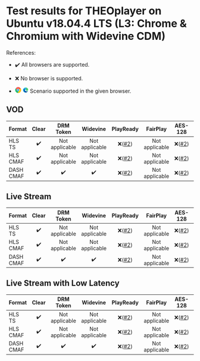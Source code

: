 # Test results for THEOplayer on Ubuntu v18.04.4 LTS (L3: Chrome & Chromium with Widevine CDM)

References:

- ✔️ All browsers are supported.

- ❌ No browser is supported.

- ![chrome](../../icons/chrome.png) ![edge-new](../../icons/edge-new.png) Scenario supported in the given browser.

## VOD

| Format | Clear | DRM Token | Widevine | PlayReady | FairPlay | AES-128 | Sidecar caption |
| --------- | :---: | :---: | :----------------------------------------------------------: | :------: | :----------------------------------------------------------: | :------: | :------: |
| HLS TS    | ✔️ | Not applicable  | Not applicable | ❌([#2](issues.md#issue-2)) | Not applicable | ❌([#2](issues.md#issue-2)) | ✔️ |
| HLS CMAF  | ✔️ | Not applicable | Not  applicable | ❌([#2](issues.md#issue-2)) | Not applicable | ❌([#2](issues.md#issue-2)) | ✔️ |
| DASH CMAF | ✔️ | ✔️ | ✔️ | ❌([#2](issues.md#issue-2)) | Not applicable | ❌([#2](issues.md#issue-2)) | ✔️ |

## Live Stream

| Format | Clear | DRM Token | Widevine | PlayReady | FairPlay | AES-128 | Live Transcription |
| --------- | :---: | :---: | :----------------------------------------------------------: | :------: | :----------------------------------------------------------: | :------: | :------: |
| HLS TS    | ✔️ | Not applicable  | Not applicable | ❌([#2](issues.md#issue-2)) | Not applicable | ❌([#2](issues.md#issue-2)) | ✔️ |
| HLS CMAF  | ✔️ | Not applicable | Not  applicable | ❌([#2](issues.md#issue-2)) | Not applicable | ❌([#2](issues.md#issue-2)) | ✔️ |
| DASH CMAF | ✔️ | ✔️ | ✔️ | ❌([#2](issues.md#issue-2)) | Not applicable | ❌([#2](issues.md#issue-2)) | ✔️ |

## Live Stream with Low Latency

| Format | Clear | DRM Token | Widevine | PlayReady | FairPlay | AES-128 | Live Transcription |
| --------- | :---: | :---: | :----------------------------------------------------------: | :------: | :----------------------------------------------------------: | :------: | :------: |
| HLS TS    | ✔️ | Not applicable  | Not applicable | ❌([#2](issues.md#issue-2)) | Not applicable | ❌([#2](issues.md#issue-2)) | ✔️ |
| HLS CMAF  | ✔️ | Not applicable | Not  applicable | ❌([#2](issues.md#issue-2)) | Not applicable | ❌([#2](issues.md#issue-2)) | ✔️ |
| DASH CMAF | ✔️ | ✔️ | ✔️ | ❌([#2](issues.md#issue-2)) | Not applicable | ❌([#2](issues.md#issue-2)) | ✔️ |
